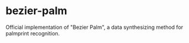 # bezier-palm
Official implementation of "Bezier Palm", a data synthesizing method for palmprint recognition.
